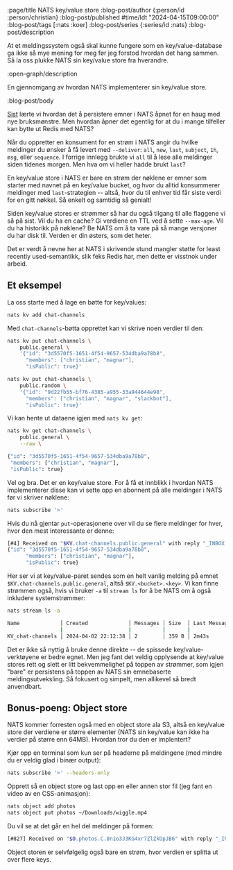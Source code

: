 :page/title NATS key/value store
:blog-post/author {:person/id :person/christian}
:blog-post/published #time/ldt "2024-04-15T09:00:00"
:blog-post/tags [:nats :koer]
:blog-post/series {:series/id :nats}
:blog-post/description

At et meldingssystem også skal kunne fungere som en key/value-database ga ikke
så mye mening for meg før jeg forstod hvordan det hang sammen. Så la oss plukke
NATS sin key/value store fra hverandre.

:open-graph/description

En gjennomgang av hvordan NATS implementerer sin key/value store.

:blog-post/body

[Sist](/nats-jet-stream/) lærte vi hvordan det å persistere emner i NATS åpnet
for en haug med nye bruksmønstre. Men hvordan åpner det egentlig for at du i
mange tilfeller kan bytte ut Redis med NATS?

Når du oppretter en konsument for en strøm i NATS angir du hvilke meldinger du
ønsker å få levert med <span style="white-space: nowrap;">`--deliver`</span>:
`all`, `new`, `last`, `subject`, `1h`, `msg`, eller `sequence`. I forrige
innlegg brukte vi `all` til å lese alle meldinger siden tidenes morgen. Men hva
om vi heller hadde brukt `last`?

En key/value store i NATS er bare en strøm der nøklene er emner som starter med
navnet på en key/value bucket, og hvor du alltid konsummerer meldinger med
`last`-strategien -- altså, hvor du til enhver tid får siste verdi for en gitt
nøkkel. Så enkelt og samtidig så genialt!

Siden key/value stores er strømmer så har du også tilgang til alle flaggene vi
så på sist. Vil du ha en cache? Gi verdiene en TTL ved å sette `--max-age`. Vil
du ha historikk på nøklene? Be NATS om å ta vare på så mange versjoner du har
disk til. Verden er din østers, som det heter.

Det er verdt å nevne her at NATS i skrivende stund mangler støtte for least
recently used-semantikk, slik feks Redis har, men dette er visstnok under
arbeid.

## Et eksempel

La oss starte med å lage en bøtte for key/values:

```sh
nats kv add chat-channels
```

Med `chat-channels`-bøtta opprettet kan vi skrive noen verdier til den:

```sh
nats kv put chat-channels \
    public.general \
    '{"id": "3d5570f5-1651-4f54-9657-534dba9a78b8",
      "members": ["christian", "magnar"],
      "isPublic": true}'

nats kv put chat-channels \
    public.random \
    '{"id": "9d22fb55-bf76-4385-a955-33a944644e98",
      "members": ["christian", "magnar", "slackbot"],
      "isPublic": true}'
```

Vi kan hente ut dataene igjen med `nats kv get`:

```sh
nats kv get chat-channels \
    public.general \
    --raw \

{"id": "3d5570f5-1651-4f54-9657-534dba9a78b8",
 "members": ["christian", "magnar"],
 "isPublic": true}
```

Vel og bra. Det er en key/value store. For å få et innblikk i hvordan NATS
implementerer disse kan vi sette opp en abonnent på alle meldinger i NATS før vi
skriver nøklene:

```sh
nats subscribe '>'
```

Hvis du nå gjentar `put`-operasjonene over vil du se flere meldinger for hver,
hvor den mest interessante er denne:

```sh
[#4] Received on "$KV.chat-channels.public.general" with reply "_INBOX.0C7AtbDyU37lmByZTGAMRw.XLKKqeCX"
{"id": "3d5570f5-1651-4f54-9657-534dba9a78b8",
      "members": ["christian", "magnar"],
      "isPublic": true}
```

Her ser vi at key/value-paret sendes som en helt vanlig melding på emnet
`$KV.chat-channels.public.general`, altså `$KV.<bucket>.<key>`. Vi kan finne
strømmen også, hvis vi bruker `-a` til `stream ls` for å be NATS om å også
inkludere systemstrømmer:

```sh
nats stream ls -a

Name             │ Created             │ Messages │ Size  │ Last Message
                 |                     |          |       |
KV_chat-channels │ 2024-04-02 22:12:38 │ 2        │ 359 B │ 2m43s
```

Det er ikke så nyttig å bruke denne direkte -- de spissede key/value-verktøyene
er bedre egnet. Men jeg fant det veldig opplysende at key/value stores rett og
slett er litt bekvemmelighet på toppen av strømmer, som igjen "bare" er
persistens på toppen av NATS sin emnebaserte meldingsutveksling. Så fokusert og
simpelt, men allikevel så bredt anvendbart.

## Bonus-poeng: Object store

NATS kommer forresten også med en object store ala S3, altså en key/value store
der verdiene er større elementer (NATS sin key/value kan ikke ha verdier på
større enn 64MB). Hvordan tror du den er implentert?

Kjør opp en terminal som kun ser på headerne på meldingene (med mindre du er
veldig glad i binær output):

```sh
nats subscribe '>' --headers-only
```

Opprett så en object store og last opp en eller annen stor fil (jeg fant en
video av en CSS-animasjon):

```sh
nats object add photos
nats object put photos ~/Downloads/wiggle.mp4
```

Du vil se at det går en hel del meldinger på formen:

```sh
[#827] Received on "$O.photos.C.8nio3J3KG4xr7ZlZkOpJB6" with reply "_INBOX.zIeGkC.bc859g"
```

Object storen er selvfølgelig også bare en strøm, hvor verdien er splitta ut
over flere keys.
